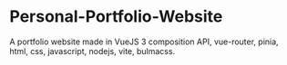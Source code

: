 # Personal-Portfolio-Website
A portfolio website made in VueJS 3 composition API, vue-router, pinia, html, css, javascript, nodejs, vite, bulmacss.
